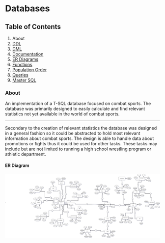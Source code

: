 # Databases


## Table of Contents
1. About
2. [DDL](https://github.com/MattVastarelli/Databases/blob/master/DDL/CombatSportsDDL.sql)
3. [DML](https://github.com/MattVastarelli/Databases/blob/master/DML/CombatSortsDML.sql) 
4. [Documentation](https://github.com/MattVastarelli/Databases/tree/master/Documentation)
5. [ER Diagrams](https://github.com/MattVastarelli/Databases/tree/master/ER-Diagrams)
6. [Functions](https://github.com/MattVastarelli/Databases/blob/master/Functions/FindYearsSince.sql)
7. [Population Order](https://github.com/MattVastarelli/Databases/blob/master/Population/DataMovingThroughDatabase.sql)
8. [Queries](https://github.com/MattVastarelli/Databases/tree/master/Queries)
9. [Master SQL](https://github.com/MattVastarelli/Databases/blob/master/MasterSQL.sql)

### About

An implementation of a T-SQL database focused on combat sports. The database was primarily designed to easily calculate and find relevant statistics not yet available in the world of combat sports. 
***
Secondary to the creation of relevant statistics the database was designed in a general fashion so it could be abstracted to hold most relevant information about combat sports. The design is able to handle data about promotions or fights thus it could be used for other tasks. These tasks may include but are not limited to running a high school wrestling program or athletic department. 
  


#### ER Diagram
![ER](https://github.com/MattVastarelli/Databases/blob/master/ER-Diagrams/CombatSportsERDiagram.png)

